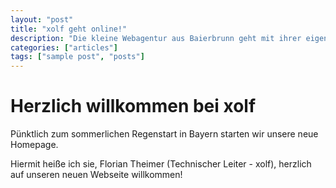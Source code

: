 ```yaml
---
layout: "post"
title: "xolf geht online!"
description: "Die kleine Webagentur aus Baierbrunn geht mit ihrer eigenen Webseite online!"
categories: ["articles"]
tags: ["sample post", "posts"]
---
```


# Herzlich willkommen bei xolf

Pünktlich zum sommerlichen Regenstart in Bayern starten wir unsere neue Homepage.

Hiermit heiße ich sie, Florian Theimer (Technischer Leiter - xolf), herzlich auf unseren neuen Webseite willkommen!